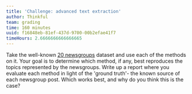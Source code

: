 ```yaml
---
title: 'Challenge: advanced text extraction'
author: Thinkful
team: grading
time: 160 minutes
uuid: f16848eb-81ef-437d-9700-00b2efae41f7
timeHours: 2.6666666666666665
---
```


Take the well-known [20 newsgroups](http://qwone.com/~jason/20Newsgroups/) dataset and use each of the methods on it.  Your goal is to determine which method, if any, best reproduces the topics represented by the newsgroups.  Write up a report where you evaluate each method in light of the 'ground truth'- the known source of each newsgroup post.  Which works best, and why do you think this is the case?